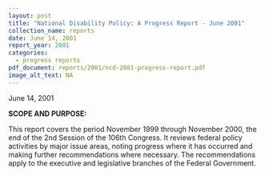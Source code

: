```yaml
---
layout: post
title: "National Disability Policy: A Progress Report - June 2001"
collection_name: reports
date: June 14, 2001
report_year: 2001
categories:
  - progress reports
pdf_document: reports/2001/ncd-2001-progress-report.pdf
image_alt_text: NA
---
```

J﻿une 14, 2001

**S﻿COPE AND PURPOSE:**

This report covers the period November 1999 through November 2000, the end of the 2nd Session of the 106th Congress. It reviews federal policy activities by major issue areas, noting progress where it has occurred and making further recommendations where necessary. The recommendations apply to the executive and legislative branches of the Federal Government.